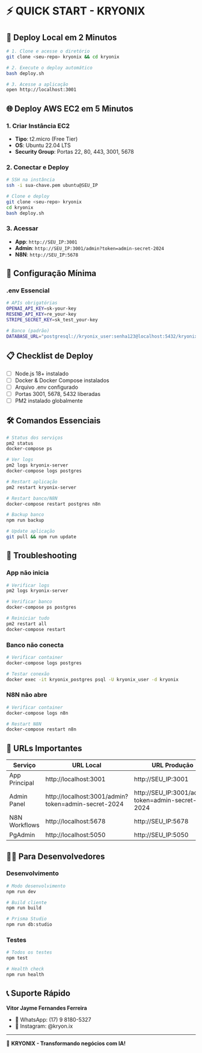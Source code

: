 # ⚡ QUICK START - KRYONIX

## 🚀 Deploy Local em 2 Minutos

```bash
# 1. Clone e acesse o diretório
git clone <seu-repo> kryonix && cd kryonix

# 2. Execute o deploy automático
bash deploy.sh

# 3. Acesse a aplicação
open http://localhost:3001
```

## 🌐 Deploy AWS EC2 em 5 Minutos

### 1. Criar Instância EC2

- **Tipo**: t2.micro (Free Tier)
- **OS**: Ubuntu 22.04 LTS
- **Security Group**: Portas 22, 80, 443, 3001, 5678

### 2. Conectar e Deploy

```bash
# SSH na instância
ssh -i sua-chave.pem ubuntu@SEU_IP

# Clone e deploy
git clone <seu-repo> kryonix
cd kryonix
bash deploy.sh
```

### 3. Acessar

- **App**: `http://SEU_IP:3001`
- **Admin**: `http://SEU_IP:3001/admin?token=admin-secret-2024`
- **N8N**: `http://SEU_IP:5678`

## 🔑 Configuração Mínima

### .env Essencial

```bash
# APIs obrigatórias
OPENAI_API_KEY=sk-your-key
RESEND_API_KEY=re_your-key
STRIPE_SECRET_KEY=sk_test_your-key

# Banco (padrão)
DATABASE_URL="postgresql://kryonix_user:senha123@localhost:5432/kryonix"
```

## 📋 Checklist de Deploy

- [ ] Node.js 18+ instalado
- [ ] Docker & Docker Compose instalados
- [ ] Arquivo .env configurado
- [ ] Portas 3001, 5678, 5432 liberadas
- [ ] PM2 instalado globalmente

## 🛠️ Comandos Essenciais

```bash
# Status dos serviços
pm2 status
docker-compose ps

# Ver logs
pm2 logs kryonix-server
docker-compose logs postgres

# Restart aplicação
pm2 restart kryonix-server

# Restart banco/N8N
docker-compose restart postgres n8n

# Backup banco
npm run backup

# Update aplicação
git pull && npm run update
```

## 🔧 Troubleshooting

### App não inicia

```bash
# Verificar logs
pm2 logs kryonix-server

# Verificar banco
docker-compose ps postgres

# Reiniciar tudo
pm2 restart all
docker-compose restart
```

### Banco não conecta

```bash
# Verificar container
docker-compose logs postgres

# Testar conexão
docker exec -it kryonix_postgres psql -U kryonix_user -d kryonix
```

### N8N não abre

```bash
# Verificar container
docker-compose logs n8n

# Restart N8N
docker-compose restart n8n
```

## 📱 URLs Importantes

| Serviço       | URL Local                                           | URL Produção                                     |
| ------------- | --------------------------------------------------- | ------------------------------------------------ |
| App Principal | http://localhost:3001                               | http://SEU_IP:3001                               |
| Admin Panel   | http://localhost:3001/admin?token=admin-secret-2024 | http://SEU_IP:3001/admin?token=admin-secret-2024 |
| N8N Workflows | http://localhost:5678                               | http://SEU_IP:5678                               |
| PgAdmin       | http://localhost:5050                               | http://SEU_IP:5050                               |

## 👨‍💻 Para Desenvolvedores

### Desenvolvimento

```bash
# Modo desenvolvimento
npm run dev

# Build cliente
npm run build

# Prisma Studio
npm run db:studio
```

### Testes

```bash
# Todos os testes
npm test

# Health check
npm run health
```

## 📞 Suporte Rápido

**Vitor Jayme Fernandes Ferreira**

- 📱 WhatsApp: (17) 9 8180-5327
- 📸 Instagram: @kryon.ix

---

🚀 **KRYONIX - Transformando negócios com IA!**
